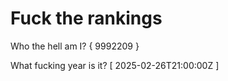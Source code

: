# Fuck the rankings

Who the hell am I?
{ 9992209 }

What fucking year is it?
[ 2025-02-26T21:00:00Z ]
